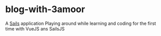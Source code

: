 # blog-with-3amoor
A [Sails](http://sailsjs.org) application
Playing around while learning and coding for the first time with VueJS ans SailsJS
